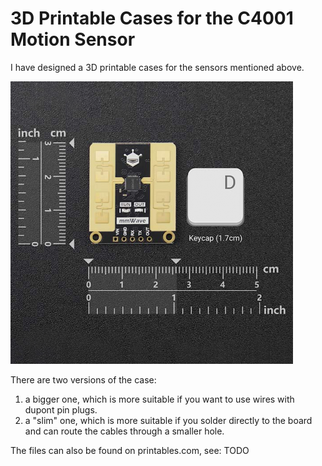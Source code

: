 # 3D Printable Cases for the C4001 Motion Sensor

I have designed a 3D printable cases for the sensors mentioned above.

![C4001 24GHz mmWave Sensor](/images/C4001-mmWave.png)

There are two versions of the case:

1. a bigger one, which is more suitable if you want to use wires with dupont pin plugs.
2. a "slim" one, which is more suitable if you solder directly to the board and can route the cables through a smaller hole.

The files can also be found on printables.com, see: TODO
